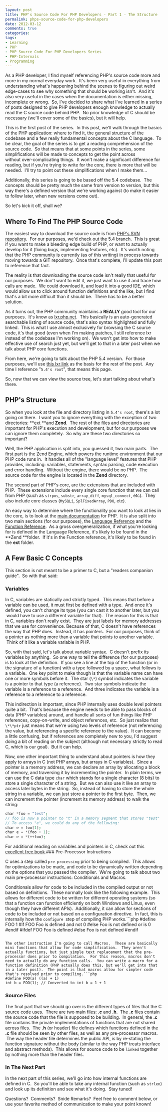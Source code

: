 ```yaml
---
layout: post
title: PHP's Source Code For PHP Developers - Part 1 - The Structure
permalink: phps-source-code-for-php-developers
date: 2012-03-12
comments: true
categories:
tags:
- Learning
- PHP
- PHP Source Code For PHP Developers Series
- PHP-Internals
- Programming
---
```


As a PHP developer, I find myself referencing PHP's source code more and more in my normal everyday work.  It's been very useful in everything from understanding what's happening behind the scenes to figuring out weird edge-cases to see why something that should be working isn't.  And it's also very useful in the cases when the documentation is either missing, incomplete or wrong.  So, I've decided to share what I've learned in a series of posts designed to give PHP developers enough knowledge to actually read the C source code behind PHP.  No prior knowledge of C should be necessary (we'll cover some of the basics), but it will help.

This is the first post of the series.  In this post, we'll walk through the basics of the PHP application: where to find it, the general structure of the codebase and a few really fundamental concepts about the C language.  To be clear, the goal of the series is to get a reading comprehension of the source code.  So that means that at some points in the series, some simplifications will be made to concepts to get the point across without over-complicating things.  It won't make a significant difference for reading, but if you're trying to write for the core, there is more that will be needed.  I'll try to point out these simplifications when I make them...  

Additionally, this series is going to be based off the 5.4 codebase.  The concepts should be pretty much the same from version to version, but this way there's a defined version that we're working against (to make it easier to follow later, when new versions come out).

So let's kick it off, shall we?<!--more-->
## Where To Find The PHP Source Code


The easiest way to download the source code is from [PHP's SVN repository](http://www.php.net/svn.php).  For our purposes, we'd check out the 5.4 branch.  This is great if you want to make a bleeding edge build of PHP, or want to actually develop for it (fixing bugs, implementing features, etc).  It's worth noting that the PHP community is currently (as of this writing) in process towards moving towards a GIT repository.  Once that's complete, I'll update this post to reference that fact.

The reality is that downloading the source code isn't really that useful for our purposes.  We don't want to edit it, we just want to use it and trace how calls are made.  We could download it, and load it into a good IDE, which would allow us to click around function definitions and the like, but I find that's a bit more difficult than it should be.  There has to be a better solution.

As it turns out, the PHP community maintains a **REALLY** good tool for our purposes.  It's know as [lxr.php.net](http://lxr.php.net/).  This basically is an auto-generated searchable listing of source code, that's also syntax highlighted and fully linked.  This is what I use almost exclusively for browsing the C source code, it's that good (even when I'm making patches, I still reference lxr instead of the codebase I'm working on).  We won't get into how to make effective use of search just yet, but we'll get to that in a later post when we talk about PHP core functions.

From here, we're going to talk about the PHP 5.4 version.  For those purposes, we'll use [this lxr link](http://lxr.php.net/xref/PHP_5_4/) as the basis for the rest of the post.  Any time I reference "`5.4's root`", that means this page.

So, now that we can view the source tree, let's start talking about what's there.
## PHP's Structure


So when you look at the file and directory listing in `5.4's root`, there's a lot going on there.  I want you to ignore everything with the exception of two directories: **ext **and **Zend**.  The rest of the files and directories are important for PHP's execution and development, but for our purposes we can ignore them completely.  So why are these two directories so important?

Well, the PHP application is split into, you guessed it, two main parts.  The first part is the Zend Engine, which powers the runtime environment that our PHP code runs in.  It handles all of the "language level" features that PHP provides, including: variables, statements, syntax parsing, code execution and error handling.  Without the engine, there would be no PHP.  The source code for the engine is located in the **Zend** directory.

The second part of PHP's core, are the extensions that are included with PHP.  These extensions include every single core function that we can call from PHP (such as `strpos`, `substr`, `array_diff`, `mysql_connect`, etc).  They also include core classes (`MySQLi`, `SplFixedArray`, `PDO`, etc).  

An easy way to determine where the functionality you want to look at lies in the core, is to look at the [main documentation](http://www.php.net/manual/en/) for PHP.  It is also split into two main sections (for our purposes), the [Language Reference](http://www.php.net/manual/en/langref.php) and the [Function Reference](http://www.php.net/manual/en/funcref.php).  As a gross overgeneralization, if what you're looking for is defined in the Language Reference, it's likely to be found in the **Zend **folder.  If it's in the Function reference, it's likely to be found in the **ext** folder.
## A Few Basic C Concepts


This section is not meant to be a primer to C, but a "readers companion guide".  So with that said:
### Variables


In C, variables are statically and strictly typed.  This means that before a variable can be used, it must first be defined with a type.  And once it's defined, you can't change its type (you can cast it to another later, but you  would have to use a different variable for that).  The reason for this is that in C, variables don't really exist.  They are just labels for memory addresses that we use for convenience. Because of that, C doesn't have references the way that PHP does.  Instead, it has pointers.  For our purposes, think of a pointer as nothing more than a variable that points to another variable.  Think of it like a variable variable in PHP.

So, with that said, let's talk about variable syntax.  C doesn't prefix its variables by anything.  So one way to tell the difference (for our purposes) is to look at the definition.  If you see a line at the top of the function (or in the signature of a function) with a type followed by a space, what follows is a variable.  One key point to make though is that the variable name can have one or more symbols before it.  The star (`\*`) symbol indicates the variable is a pointer to that type (a reference).  Two star symbols indicate the variable is a reference to a reference.  And three indicates the variable is a reference to a reference to a reference.

This indirection is important, since PHP internally uses double level pointers quite a bit.  That's because the engine needs to be able to pass blocks of data (PHP variables) around, and handle all sorts of fun things like PHP references, copy-on-write, and object references, etc.  So just realize that `\*\*ptr` just means that we're using two levels of reference (not referencing the value, but referencing a specific reference to the value).  It can become a little confusing, but if references are completely new to you, I'd suggest doing a bit of reading on the subject (although not necessary strictly to read C, which is our goal).  But it can help.

Now, one other important thing to understand about pointers is how they apply to arrays in C (not PHP arrays, but arrays in C variables).  Since a pointer is a memory address, we can declare an array by allocating a block of memory, and traversing it by incrementing the pointer.  In plain terms, we can use the C data type `char` which stands for a single character (8 bits) to store a single character of a string.  But we can also use it like an array to access later bytes in the string.  So, instead of having to store the whole string in a variable, we can just store a pointer to the first byte.  Then, we can increment the pointer (increment its memory address) to walk the string:
```php
char *foo = "test";
// foo is now a pointer to "t" in a memory segment that stores "test"
// To access "e", we could do any of the following:
char e = foo[1];
char e = *(foo + 1);
char e = *(++foo);

```

For additional reading on variables and pointers in C, check out this [excellent free book](http://home.netcom.com/~tjensen/ptr/pointers.htm).### Pre-Processor Instructions


C uses a step called `pre-processing` prior to being compiled.  This allows for optimizations to be made, and code to be dynamically written depending on the options that you passed the compiler.  We're going to talk about two main pre-processor instructions: Conditionals and Macros.

Conditionals allow for code to be included in the compiled output or not based on definitions.  These normally look like the following example.  This allows for different code to be written for different operating systems (so that a function can function efficiently on both Windows and Linux, even though they have different APIs).  Additionally, it can allow for sections of code to be included or not based on a configuration directive.  In fact, this is internally how the `configure `step of compiling PHP works.```php
#define FOO 1
#if FOO
    Foo is defined and not 0
#else
    Foo is not defined or is 0
#endif
#ifdef FOO
    Foo is defined
#else
    Foo is not defined
#endif

```

The other instruction I'm going to call Macros.  These are basically mini functions that allow for code simplification.  They aren't actually functions, but just simple text replacement that the pre-processor does prior to compilation.  For this reason, macros don't need to actually do any function calls.  You can write a macro for a function definition (PHP actually does this, but we'll get into that in a later post).  The point is that macros allow for simpler code that's resolved prior to compiling.```php
#define FOO(a) ((a) + 1)
int b = FOO(1); // Converted to int b = 1 + 1

```

### Source Files


The final part that we should go over is the different types of files that the C source code uses.  There are two main files: **.c** and **.h**.  The **.c** files contain the source code that the file is supposed to be building.  In general, the **.c** file contains the private implementations of functions that are not shared across files.  The **.h** (or header) file defines which functions defined in the **.c** file should be seen by other files, as well as any pre-processor macros.  The way the header file determines the public API, is by re-stating the function signature without the body (similar to the way PHP treats interface and abstract methods).  This allows for source code to be `linked` together by nothing more than the header files.

### In The Next Part


In the next part of this series, we'll go into how internal functions are defined in C.  So you'll be able to take any internal function (such as `strlen`) and look up its definition and see what it's doing.  Stay tuned!


Questions?  Comments?  Snide Remarks?  Feel free to comment below, or use your favorite method of communication to make your point known!